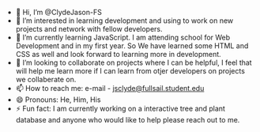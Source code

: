 - 👋 Hi, I’m @ClydeJason-FS
- 👀 I’m interested in learning development and using to work on new projects and network with fellow developers.
- 🌱 I’m currently learning JavaScript. I am attending school for Web Development and in my first year. So We have learned some HTML and CSS as well and look forward to learning more in development.
- 💞️ I’m looking to collaborate on projects where I can be helpful, I feel that will help me learn more if I can learn from otjer developers on projects we collaberate on.
- 📫 How to reach me: e-mail - jsclyde@fullsail.student.edu
- 😄 Pronouns: He, Him, His
- ⚡ Fun fact: I am currently working on a interactive tree and plant database and anyone who would like to help please reach out to me.

<!---
ClydeJason-FS/ClydeJason-FS is a ✨ special ✨ repository because its `README.md` (this file) appears on your GitHub profile.
You can click the Preview link to take a look at your changes.
--->
